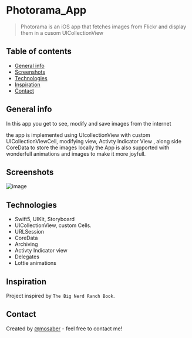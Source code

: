# Photorama_App
> Photorama is an iOS app that fetches images from Flickr and display them in a cusom UICollectionView  

## Table of contents
* [General info](#general-info)
* [Screenshots](#screenshots)
* [Technologies](#technologies)
* [Inspiration](#inspiration)
* [Contact](#contact)

## General info
In this app you get to see, modify and save images from the internet 

the app is implemented using UIcollectionView with custom UICollectionViewCell, modifying view, Activty Indicator View , along side CoreData to store the images locally
the App is also supported with wonderfull animations and images to make it more joyfull.
## Screenshots
![image](https://user-images.githubusercontent.com/52084438/109011741-e9e41b80-76b9-11eb-839f-9fcb3a6013cc.png)

## Technologies
* Swift5, UIKit, Storyboard
* UICollectionView, custom Cells. 
* URLSession
* CoreData
* Archiving
* Activty Indicator view
* Delegates
* Lottie animations

## Inspiration
Project inspired by `The Big Nerd Ranch Book`.
## Contact
Created by [@mosaber](https://www.linkedin.com/in/mohamed-saber-fares/) - feel free to contact me!
